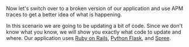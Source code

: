 Now let's switch over to a broken version of our application and use APM traces to get a better idea of what is happening.

In this scenario we are going to be updating a bit of code. Since we don't know what you know, we will show you exactly what code to update and where. Our application uses <a href="https://rubyonrails.org/">Ruby on Rails</a>, <a href="https://flask.palletsprojects.com/">Python Flask</a>, and <a href="https://github.com/spree/spree">Spree</a>. 